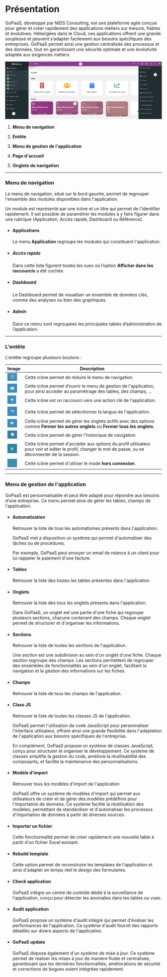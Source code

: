 # Présentation

GoPaaS, développé par NIDS Consulting, est une plateforme agile conçue pour gérer et créer rapidement des applications métiers sur mesure, fiables et évolutives. Hébergées dans le Cloud, ces applications offrent une grande souplesse et peuvent s’adapter facilement aux besoins spécifiques des entreprises. GoPaaS permet ainsi une gestion centralisée des processus et des données, tout en garantissant une sécurité optimale et une évolutivité adaptée aux exigences métiers.

![screenshot](images/image1.png "Ecran principal")

1. **Menu de navigation**

2. **Entête**

3. **Menu de gestion de l'application**

4. **Page d'accueil**

5. **Onglets de navigation**

---
### Menu de navigation

Le menu de navigation, situé sur le bord gauche, permet de regrouper l'ensemble des modules disponibles dans l'application.

Un module est représenté par une icône et un titre qui permet de l'identifier rapidement. Il est possible de paramétrer les modules à y faire figurer dans une rubrique (Application, Accès rapide, Dashboard ou Référence).

 - #### Applications

    Le menu **Application** regroupe les modules qui constituent l'application.

 - ##### Accès rapide

    Dans cette liste figurent toutes les vues où l’option **Afficher dans les raccourcis** a été cochée.

 - ##### Dashboard

    Le Dashboard permet de visualiser un ensemble de données clés, comme des analyses ou bien des graphiques.

 - ##### Admin

    Dans ce menu sont regroupées les principales tables d’administration de l’application.

---

### L'entête

L'entête regroupe plusieurs boutons :

| Image                                | Description                                                                                                                                                   |
|--------------------------------------|---------------------------------------------------------------------------------------------------------------------------------------------------------------|
| ![Bouton](images/Image3.png)         | Cette icône permet de réduire le menu de navigation.                                                                                                            |
| ![Bouton](images/Image4.png)         | Cette icône permet d’ouvrir le menu de gestion de l'application, pour ainsi accéder au paramétrage des tables, des champs, ...    |
| ![Bouton](images/Image16.png)        | Cette icône est un raccourci vers une action clé de l'application.            |
| ![Bouton](images/Image5.png)         | Cette icône permet de sélectionner la langue de l'application.                                 |
| ![Bouton](images/Image7.png)         | Cette icône permet de gérer les onglets actifs avec des options comme **Fermer les autres onglets** ou **Fermer tous les onglets**.    |
| ![Bouton](images/Image9.png)         | Cette icône permet de gérer l'historique de navigation.       |
| ![Bouton](images/Image12.png)        | Cette icône permet d'accéder aux options du profil utilisateur pour voir et éditer le profil, changer le mot de passe, ou se déconnecter de la session.           |
| ![Bouton](images/Image14.png)        | Cette icône permet d'utiliser le mode **hors connexion**.         |

---

### Menu de gestion de l'application

GoPaaS est personnalisable et peut être adapté pour répondre aux besoins d’une entreprise. Ce menu permet ainsi de gérer les tables, champs de l'application.

 - #### Automatisation

    Retrouver la liste de tous les automatismes présents dans l'application.

    GoPaaS met a disposition un système qui permet d'automatiser des tâches ou de procédures.

    Par exemple, GoPaaS peut envoyer un email de relance à un client pour lui rappeler le paiement d'une facture.

 - #### Tables

    Retrouver la liste des toutes les tables présentes dans l'application.

 - #### Onglets

    Retrouver la liste des tous les onglets présents dans l'application.

    Dans GoPaaS, un onglet est une partie d'une fiche qui regroupe plusieurs sections, chacune contenant des champs. Chaque onglet permet de structurer et d'organiser les informations.

 - #### Sections

    Retrouver la liste de toutes les sections de l'application.

    Une section est une subdivision au sein d'un onglet d'une fiche. Chaque section regroupe des champs. Les sections permettent de regrouper des ensembles de fonctionnalités au sein d'un onglet, facilitant la navigation et la gestion des informations sur les fiches.

 - #### Champs

    Retrouver la liste de tous les champs de l'application.

 - #### Class JS

    Retrouver la liste de toutes les classes JS de l'application.

    GoPaaS permet l'utilisation de code JavaScript pour personnaliser l'interface utilisateur, offrant ainsi une grande flexibilité dans l'adaptation de l'application aux besoins spécifiques de l'entreprise.

    En complément, GoPaaS propose un système de classes JavaScript, conçu pour structurer et organiser le développement. Ce système de classes simplifie la gestion du code, améliore la réutilisabilité des composants, et facilite la maintenance des personnalisations.

 - #### Modèle d'import

    Retrouver tous les modèles d'import de l'application

    GoPaaS offre un système de modèles d'import qui permet aux utilisateurs de créer et de gérer des modèles prédéfinis pour l'importation de données. Ce système facilite la réutilisation des modèles, permettant de standardiser et d'automatiser les processus d'importation de données à partir de diverses sources.

 - #### Importer un fichier

    Cette fonctionnalité permet de créer rapidement une nouvelle table à partir d'un fichier Excel existant.

 - #### Rebuild template

    Cette option permet de reconstruire les templates de l'application et ainsi d'adapter en temps réel le design des formulaires.

 - #### Check application 

    GoPaaS intègre un centre de contrôle dédié à la surveillance de l'application, conçu pour détecter les anomalies dans les tables ou vues.

 - #### Audit application

    GoPaaS propose un système d'audit intégré qui permet d'évaluer les performances de l'application. Ce système d'audit fournit des rapports détaillés sur divers aspects de l'application.

 - #### GoPaaS update

    GoPaaS dispose également d'un système de mise à jour. Ce système permet de réaliser les mises à jour de manière fluide et centralisée, garantissant que les dernières fonctionnalités, améliorations de sécurité et corrections de bogues soient intégrées rapidement.
